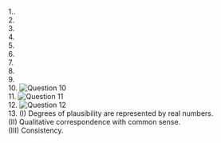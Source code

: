 1..  
2.  
3.  
4.  
5.  
6.  
7.  
8.  
9.   
10. ![Question 10](./)  
11. ![Question 11](./)   
12. ![Question 12](./)   
13. (I) Degrees of plausibility are represented by real numbers.  
    (II) Qualitative correspondence with common sense.  
    (III) Consistency.  
 
